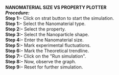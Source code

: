 ****NANOMATERIAL SIZE VS PROPERTY PLOTTER****<BR>
_****Procedure:****_<br>
****Step 1:-**** Click on strat button to start the simulation.<br>
****Step 1:-**** Select the Nanomaterial type.<br>
****Step 2:-**** Select the property.<br>
****Step 3:-**** Select the Nanoparticle shape.<br>
****Step 4:-**** Enter the Nanomaterial size.<br>
****Step 5:-**** Mark experimental fluctuations.<br>
****Step 6:-**** Mark the Theoretical trendline.<br>
****Step 7:-**** Click on the "Run simulation".<br>
****Step 8:-**** Now, observe the graph.<br>
****Step 9:-**** Reset for further simulation.<br>
